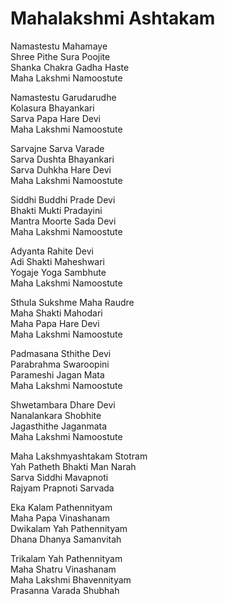 # Mahalakshmi Ashtakam

Namastestu Mahamaye  
Shree Pithe Sura Poojite  
Shanka Chakra Gadha Haste  
Maha Lakshmi Namoostute

Namastestu Garudarudhe  
Kolasura Bhayankari  
Sarva Papa Hare Devi  
Maha Lakshmi Namoostute

Sarvajne Sarva Varade  
Sarva Dushta Bhayankari  
Sarva Duhkha Hare Devi  
Maha Lakshmi Namoostute

Siddhi Buddhi Prade Devi  
Bhakti Mukti Pradayini  
Mantra Moorte Sada Devi  
Maha Lakshmi Namoostute

Adyanta Rahite Devi  
Adi Shakti Maheshwari  
Yogaje Yoga Sambhute  
Maha Lakshmi Namoostute

Sthula Sukshme Maha Raudre  
Maha Shakti Mahodari  
Maha Papa Hare Devi  
Maha Lakshmi Namoostute

Padmasana Sthithe Devi  
Parabrahma Swaroopini  
Parameshi Jagan Mata  
Maha Lakshmi Namoostute

Shwetambara Dhare Devi  
Nanalankara Shobhite  
Jagasthithe Jaganmata  
Maha Lakshmi Namoostute

Maha Lakshmyashtakam Stotram  
Yah Patheth Bhakti Man Narah  
Sarva Siddhi Mavapnoti  
Rajyam Prapnoti Sarvada

Eka Kalam Pathennityam  
Maha Papa Vinashanam  
Dwikalam Yah Pathennityam  
Dhana Dhanya Samanvitah

Trikalam Yah Pathennityam  
Maha Shatru Vinashanam  
Maha Lakshmi Bhavennityam  
Prasanna Varada Shubhah  
